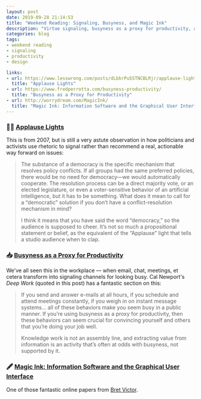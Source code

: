 ```yaml
---
layout: post
date: 2019-09-28 21:14:53
title: "Weekend Reading: Signaling, Busyness, and Magic Ink"
description: "Virtue signaling, busyness as a proxy for productivity, and Bret Victor's analysis of information design."
categories: blog
tags:
- weekend reading
- signaling
- productivity
- design

links:
- url: https://www.lesswrong.com/posts/dLbkrPu5STNCBLRjr/applause-lights
  title: "Applause Lights"
- url: https://www.fredperrotta.com/busyness-productivity/
  title: "Busyness as a Proxy for Productivity"
- url: http://worrydream.com/MagicInk/
  title: "Magic Ink: Information Software and the Graphical User Interface"
---
```


### 👏🏼 [Applause Lights](https://www.lesswrong.com/posts/dLbkrPu5STNCBLRjr/applause-lights "Applause Lights")

This is from 2007, but is still a very astute observation in how politicians and activists use rhetoric to signal rather than recommend a real, actionable way forward on issues:

> The substance of a democracy is the specific mechanism that resolves policy conflicts. If all groups had the same preferred policies, there would be no need for democracy—we would automatically cooperate. The resolution process can be a direct majority vote, or an elected legislature, or even a voter-sensitive behavior of an artificial intelligence, but it has to be something. What does it mean to call for a “democratic” solution if you don’t have a conflict-resolution mechanism in mind?
>
> I think it means that you have said the word “democracy,” so the audience is supposed to cheer. It’s not so much a propositional statement or belief, as the equivalent of the “Applause” light that tells a studio audience when to clap.

### 📥 [Busyness as a Proxy for Productivity](https://www.fredperrotta.com/busyness-productivity/ "Busyness as a Proxy for Productivity")

We've all seen this in the workplace — when email, chat, meetings, et cetera transform into signaling channels for looking busy. Cal Newport's *Deep Work* (quoted in this post) has a fantastic section on this:

> If you send and answer e-mails at all hours, if you schedule and attend meetings constantly, if you weigh in on instant message systems... all of these behaviors make you seem busy in a public manner. If you’re using busyness as a proxy for productivity, then these behaviors can seem crucial for convincing yourself and others that you’re doing your job well.
>
> Knowledge work is not an assembly line, and extracting value from information is an activity that’s often at odds with busyness, not supported by it.

### 🖋 [Magic Ink: Information Software and the Graphical User Interface](http://worrydream.com/MagicInk/ "Magic Ink: Information Software and the Graphical User Interface")

One of those fantastic online papers from [Bret Victor](http://worrydream.com/ "Bret Victor").
